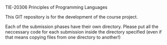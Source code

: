 
TIE-20306 Principles of Programming Languages


This GIT repository is for the development of the course project.

Each of the submission phases have their own directory.
Please put all the neccessary code for each submission inside the
directory specified (even if that means copying files from one
directory to another!)
